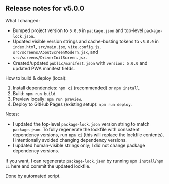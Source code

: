 Release notes for v5.0.0
-----------------------

What I changed:

- Bumped project version to `5.0.0` in `package.json` and top-level `package-lock.json`.
- Updated visible version strings and cache-busting tokens to `v5.0.0` in `index.html`, `src/main.jsx`, `vite.config.js`, `src/screens/AboutScreenModern.jsx`, and `src/screens/DriverInitScreen.jsx`.
- Created/updated `public/manifest.json` with `version: 5.0.0` and updated PWA manifest fields.

How to build & deploy (local):

1. Install dependencies: `npm ci` (recommended) or `npm install`.
2. Build: `npm run build`.
3. Preview locally: `npm run preview`.
4. Deploy to GitHub Pages (existing setup): `npm run deploy`.

Notes:
- I updated the top-level `package-lock.json` version string to match `package.json`. To fully regenerate the lockfile with consistent dependency versions, run `npm ci` (this will replace the lockfile contents). I intentionally avoided changing dependency versions.
- I updated human-visible strings only; I did not change package dependency versions.

If you want, I can regenerate `package-lock.json` by running `npm install`/`npm ci` here and commit the updated lockfile.

Done by automated script.
